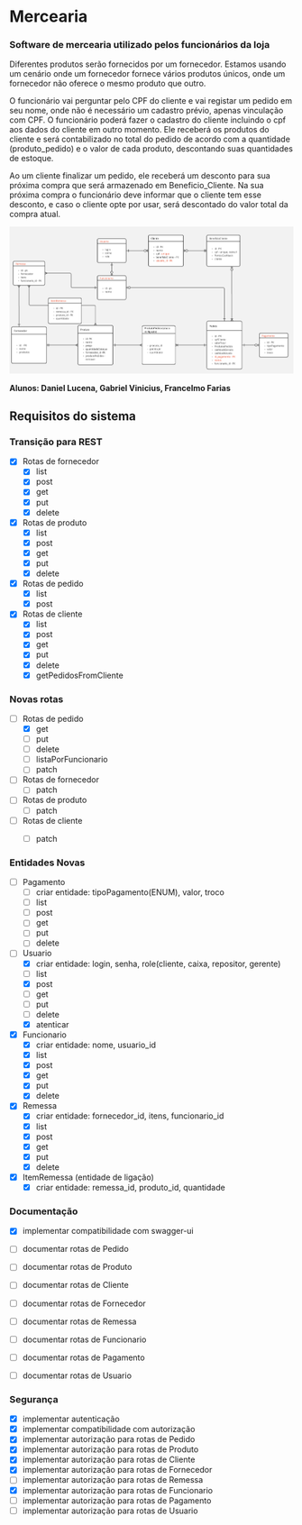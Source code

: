 # Mercearia
### Software de mercearia utilizado pelos funcionários da loja

Diferentes produtos serão fornecidos por um fornecedor. Estamos usando um cenário onde um fornecedor fornece vários produtos únicos, onde um fornecedor não oferece o mesmo produto que outro.

O funcionário vai perguntar pelo CPF do cliente e vai registar um pedido em seu nome, onde não é necessário um cadastro prévio, apenas vinculação com CPF. O funcionário poderá fazer o cadastro do cliente incluindo o cpf aos dados do cliente em outro momento.  Ele receberá os produtos do cliente e será contabilizado no total do pedido de acordo com a quantidade (produto_pedido) e o valor de cada produto, descontando suas quantidades de estoque.

Ao um cliente finalizar um pedido, ele receberá um desconto para sua próxima compra que será armazenado em Beneficio_Cliente. Na sua próxima compra o funcionário deve informar que o cliente tem esse desconto, e caso o cliente opte por usar, será descontado do valor total da compra atual.

![plot](./modelagem2.jpg)

**Alunos: Daniel Lucena, Gabriel Vinicius, Francelmo Farias**

## Requisitos do sistema

### Transição para REST
- [x] Rotas de fornecedor
    - [x] list
    - [x] post
    - [x] get
    - [x] put
    - [x] delete
- [x] Rotas de produto
    - [x] list
    - [x] post
    - [x] get
    - [x] put
    - [x] delete
- [x] Rotas de pedido
    - [x] list
    - [x] post
- [x] Rotas de cliente
    - [x] list
    - [x] post
    - [x] get
    - [x] put
    - [x] delete
    - [x] getPedidosFromCliente

### Novas rotas
- [ ] Rotas de pedido
    - [x] get
    - [ ] put
    - [ ] delete
    - [ ] listaPorFuncionario
    - [ ] patch
- [ ] Rotas de fornecedor
    - [ ] patch
- [ ] Rotas de produto
    - [ ] patch
- [ ] Rotas de cliente
    - [ ] patch


### Entidades Novas
- [ ] Pagamento
    - [ ] criar entidade: tipoPagamento(ENUM), valor, troco
    - [ ] list
    - [ ] post
    - [ ] get
    - [ ] put
    - [ ] delete
- [ ] Usuario
    - [x] criar entidade: login, senha, role(cliente, caixa, repositor, gerente)
    - [ ] list
    - [x] post
    - [ ] get
    - [ ] put
    - [ ] delete
    - [x] atenticar
- [X] Funcionario
    - [X] criar entidade: nome, usuario_id
    - [X] list
    - [X] post
    - [X] get
    - [X] put
    - [X] delete
- [X] Remessa
    - [x] criar entidade: fornecedor_id, itens, funcionario_id
    - [x] list
    - [x] post
    - [x] get
    - [x] put
    - [x] delete 
- [x] ItemRemessa (entidade de ligação)
    - [x] criar entidade: remessa_id, produto_id, quantidade

### Documentação
- [x] implementar compatibilidade com swagger-ui
- [ ] documentar rotas de Pedido
- [ ] documentar rotas de Produto
- [ ] documentar rotas de Cliente
- [ ] documentar rotas de Fornecedor
- [ ] documentar rotas de Remessa
- [ ] documentar rotas de Funcionario
- [ ] documentar rotas de Pagamento
- [ ] documentar rotas de Usuario


### Segurança
- [x] implementar autenticação
- [x] implementar compatibilidade com autorização
- [x] implementar autorização para rotas de Pedido
- [x] implementar autorização para rotas de Produto
- [x] implementar autorização para rotas de Cliente
- [x] implementar autorização para rotas de Fornecedor
- [ ] implementar autorização para rotas de Remessa
- [x] implementar autorização para rotas de Funcionario
- [ ] implementar autorização para rotas de Pagamento
- [ ] implementar autorização para rotas de Usuario
